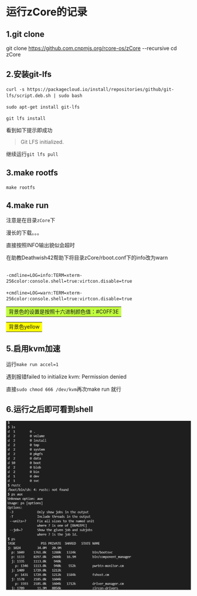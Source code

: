 # 运行zCore的记录

## 1.git clone

git clone https://github.com.cnpmjs.org/rcore-os/zCore --recursive cd zCore

## 2.安装git-lfs
`curl -s https://packagecloud.io/install/repositories/github/git-lfs/script.deb.sh | sudo bash `

`sudo apt-get install git-lfs `

`git lfs install`

看到如下提示即成功 

>Git LFS initialized.

继续运行`git lfs pull`
## 3.make rootfs
`make rootfs`

## 4.make run

注意是在目录`zCore`下

漫长的下载。。。

直接按照INFO输出貌似会超时

在助教Deathwish42帮助下将目录zCore/rboot.conf下的info改为warn


```

-cmdline=LOG=info:TERM=xterm-256color:console.shell=true:virtcon.disable=true

+cmdline=LOG=warn:TERM=xterm-256color:console.shell=true:virtcon.disable=true

```

<table><tr><td bgcolor=#C0FF3E>背景色的设置是按照十六进制颜色值：#C0FF3E</td></tr></table>

<table><tr><td bgcolor=yellow>背景色yellow</td></tr></table>


## 5.启用kvm加速

运行`make run accel=1`

遇到报错failed to initialize kvm: Permission denied

直接`sudo chmod 666 /dev/kvm`再次make run 就行

## 6.运行之后即可看到shell

![image-20210810085428884](runzCore.assets/image-20210810085428884.png)
